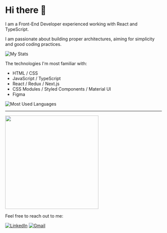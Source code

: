 # Hi there 👋

I am a Front-End Developer experienced working with React and TypeScript. 

I am passionate about building proper architectures, aiming for simplicity and good coding practices. 

![My Stats](https://github-readme-stats.vercel.app/api?username=dragostemelie&show_icons=true&theme=transparent&hide_border=false&hide_title=true)

The technologies I'm most familiar with:
- HTML / CSS
- JavaScript / TypeScript
- React / Redux / Next.js 
- CSS Modules / Styled Components / Material UI 
- Figma


![Most Used Languages](https://github-readme-stats.vercel.app/api/top-langs?username=dragostemelie&show_icons=true&locale=en&layout=compact&theme=transparent&hide_border=false)

---
<p>
<img src="https://api.daily.dev/devcards/6aa74901c73e464ab87fc2ffc70ffa28.png?r=2a8" width="300">
</p>



Feel free to reach out to me:

[![LinkedIn](https://img.shields.io/badge/LinkedIn-0077B5?style=for-the-badge&logo=linkedin&logoColor=white)](https://www.linkedin.com/in/dragostemelie)
[![Gmail](https://img.shields.io/badge/Gmail-D14836?style=for-the-badge&logo=gmail&logoColor=white)](mailto:dragostemelie@gmail.com)
